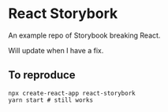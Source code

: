# React Storybork

An example repo of Storybook breaking React.

Will update when I have a fix.

## To reproduce

```console
npx create-react-app react-storybork
yarn start # still works
```